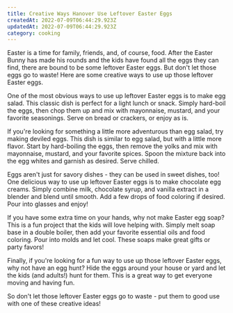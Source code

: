 ```yaml
---
title: Creative Ways Hanover Use Leftover Easter Eggs
createdAt: 2022-07-09T06:44:29.923Z
updatedAt: 2022-07-09T06:44:29.923Z
category: cooking
---
```


Easter is a time for family, friends, and, of course, food. After the Easter Bunny has made his rounds and the kids have found all the eggs they can find, there are bound to be some leftover Easter eggs. But don't let those eggs go to waste! Here are some creative ways to use up those leftover Easter eggs.

One of the most obvious ways to use up leftover Easter eggs is to make egg salad. This classic dish is perfect for a light lunch or snack. Simply hard-boil the eggs, then chop them up and mix with mayonnaise, mustard, and your favorite seasonings. Serve on bread or crackers, or enjoy as is.

If you're looking for something a little more adventurous than egg salad, try making deviled eggs. This dish is similar to egg salad, but with a little more flavor. Start by hard-boiling the eggs, then remove the yolks and mix with mayonnaise, mustard, and your favorite spices. Spoon the mixture back into the egg whites and garnish as desired. Serve chilled.

Eggs aren't just for savory dishes - they can be used in sweet dishes, too! One delicious way to use up leftover Easter eggs is to make chocolate egg creams. Simply combine milk, chocolate syrup, and vanilla extract in a blender and blend until smooth. Add a few drops of food coloring if desired. Pour into glasses and enjoy!

If you have some extra time on your hands, why not make Easter egg soap? This is a fun project that the kids will love helping with. Simply melt soap base in a double boiler, then add your favorite essential oils and food coloring. Pour into molds and let cool. These soaps make great gifts or party favors!

Finally, if you're looking for a fun way to use up those leftover Easter eggs, why not have an egg hunt? Hide the eggs around your house or yard and let the kids (and adults!) hunt for them. This is a great way to get everyone moving and having fun.

So don't let those leftover Easter eggs go to waste - put them to good use with one of these creative ideas!

